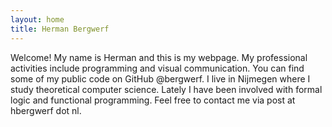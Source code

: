 ```yaml
---
layout: home
title: Herman Bergwerf
---
```

Welcome! My name is Herman and this is my webpage.
My professional activities include programming and visual communication.
You can find some of my public code on GitHub @bergwerf.
I live in Nijmegen where I study theoretical computer science.
Lately I have been involved with formal logic and functional programming.
Feel free to contact me via post at hbergwerf dot nl.
